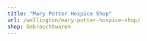 ```yaml
---
title: "Mary Potter Hospice Shop"
url: /wellington/mary-potter-hospice-shop/
shop: Gebrauchtwaren
---
```

